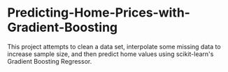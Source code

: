 # Predicting-Home-Prices-with-Gradient-Boosting
This project attempts to clean a data set, interpolate some missing data to increase sample size, and then predict home values using scikit-learn's Gradient Boosting Regressor.

